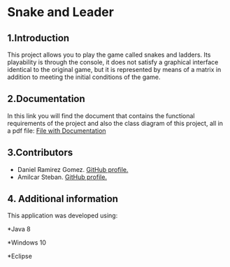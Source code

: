# Snake and Leader

## 1.Introduction 
This project allows you to play the game called snakes and ladders. Its playability is through the console, it does not satisfy a graphical interface identical to the original game, but it is represented by means of a matrix in addition to meeting the initial conditions of the game.

## 2.Documentation
In this link you will find the document that contains the functional requirements of the project and also the class diagram of this project, all in a pdf file:
[File with Documentation](https://github.com/DanielRamirez1901/snakes-and-ladders/blob/main/docs/Requerimientos%20funcionales.docx)

## 3.Contributors
* Daniel Ramirez Gomez. [GitHub profile.](https://github.com/DanielRamirez1901 "GitHub profile.")
* Amilcar Steban. [GitHub profile.](https://github.com/Amilcar-Steban "GitHub profile.")

## 4. Additional information
This application was developed using:

*Java 8

*Windows 10

*Eclipse

